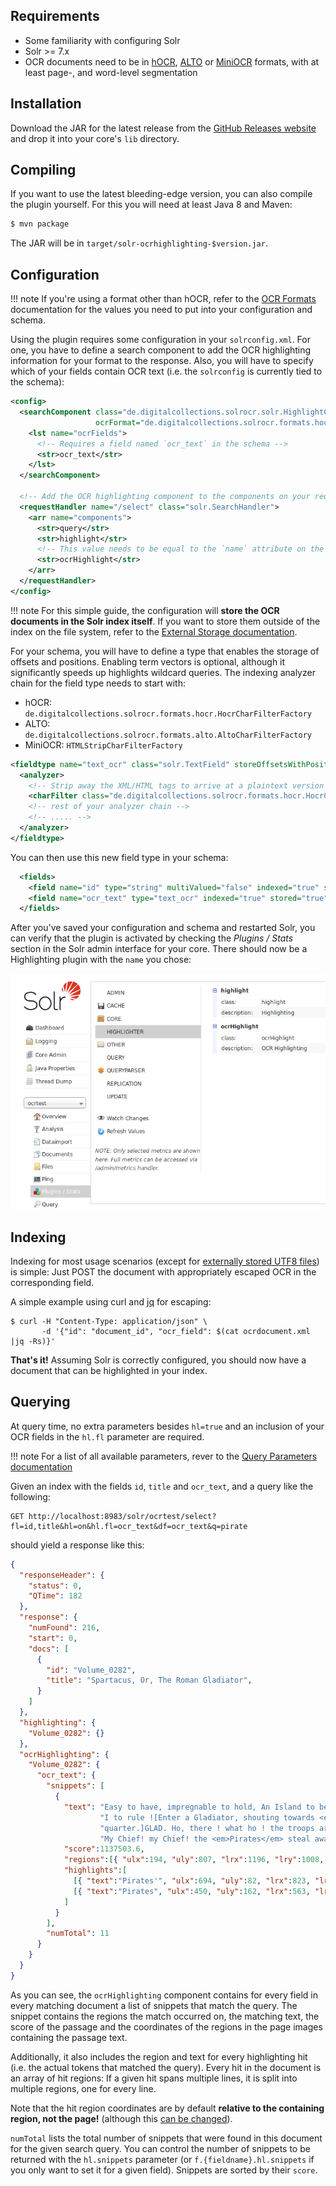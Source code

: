 ## Requirements
- Some familiarity with configuring Solr
- Solr >= 7.x
- OCR documents need to be in [hOCR](formats.md#hocr), [ALTO](formats.md#alto)
  or [MiniOCR](formats.md#miniocr) formats, with at least page-, and word-level
  segmentation

## Installation
Download the JAR for the latest release from the [GitHub Releases
website](https://github.com/dbmdz/solr-ocrhighlighting/releases) and drop it
into your core's `lib` directory.

## Compiling
If you want to use the latest bleeding-edge version, you can also compile the plugin yourself.
For this you will need at least Java 8 and Maven:

```sh
$ mvn package
```

The JAR will be in `target/solr-ocrhighlighting-$version.jar`.

## Configuration

!!! note
    If you're using a format other than hOCR, refer to the [OCR Formats](formats.md)
    documentation for the values you need to put into your configuration and schema.

Using the plugin requires some configuration in your `solrconfig.xml`. For one,
you have to define a search component to add the OCR highlighting information
for your format to the response. Also, you will have to specify which of
your fields contain OCR text (i.e. the `solrconfig` is currently tied to the schema):

```xml
<config>
  <searchComponent class="de.digitalcollections.solrocr.solr.HighlightComponent" name="ocrHighlight"
                   ocrFormat="de.digitalcollections.solrocr.formats.hocr.HocrFormat">
    <lst name="ocrFields">
      <!-- Requires a field named `ocr_text` in the schema -->
      <str>ocr_text</str>
    </lst>
  </searchComponent>

  <!-- Add the OCR highlighting component to the components on your request handler(s) -->
  <requestHandler name="/select" class="solr.SearchHandler">
    <arr name="components">
      <str>query</str>
      <str>highlight</str>
      <!-- This value needs to be equal to the `name` attribute on the searchComponent -->
      <str>ocrHighlight</str> 
    </arr>
  </requestHandler>
</config>
```

!!! note
    For this simple guide, the configuration will **store the OCR documents in
    the Solr index itself**. If you want to store them outside of the index on
    the file system, refer to the [External Storage documentation](external_storage.md).


For your schema, you will have to define a type that enables the storage of
offsets and positions. Enabling term vectors is optional, although it
significantly speeds up highlights wildcard queries. The indexing analyzer chain for
the field type needs to start with:

- hOCR: `de.digitalcollections.solrocr.formats.hocr.HocrCharFilterFactory`
- ALTO: `de.digitalcollections.solrocr.formats.alto.AltoCharFilterFactory`
- MiniOCR: `HTMLStripCharFilterFactory`

```xml
<fieldtype name="text_ocr" class="solr.TextField" storeOffsetsWithPositions="true" termVectors="true">
  <analyzer>
    <!-- Strip away the XML/HTML tags to arrive at a plaintext version of the OCR and do some other clean-up -->
    <charFilter class="de.digitalcollections.solrocr.formats.hocr.HocrCharFilterFactory" />
    <!-- rest of your analyzer chain -->
    <!-- ..... -->
  </analyzer>
</fieldtype>
```

You can then use this new field type in your schema:

```xml
  <fields>
    <field name="id" type="string" multiValued="false" indexed="true" stored="true" required="true"/>
    <field name="ocr_text" type="text_ocr" indexed="true" stored="true" />
  </fields>
```

After you've saved your configuration and schema and restarted Solr, you can
verify that the plugin is activated by checking the *Plugins / Stats* section in the
Solr admin interface for your core. There should now be a Highlighting plugin
with the `name` you chose:

![](img/config-plugin-enabled.png)

## Indexing

Indexing for most usage scenarios (except for [externally stored UTF8
files](external_storage.md#utf8)) is simple: Just POST the document with
appropriately  escaped OCR in the corresponding field.

A simple example using curl and [jq](https://stedolan.github.io/jq/) for escaping:

```
$ curl -H "Content-Type: application/json" \
       -d '{"id": "document_id", "ocr_field": $(cat ocrdocument.xml |jq -Rs)}'
```

**That's it!** Assuming Solr is correctly configured, you should now have a
document that can be highlighted in your index.

## Querying
At query time, no extra parameters besides `hl=true` and an inclusion of your OCR fields in the
`hl.fl` parameter are required.

!!! note
    For a list of all available parameters, rever to the [Query Parameters documentation](queryparams.md)

Given an index with the fields `id`, `title` and `ocr_text`, and a query like the following:
```http
GET http://localhost:8983/solr/ocrtest/select?fl=id,title&hl=on&hl.fl=ocr_text&df=ocr_text&q=pirate
```

should yield a response like this:
```json
{
  "responseHeader": {
    "status": 0,
    "QTime": 182
  },
  "response": {
    "numFound": 216,
    "start": 0,
    "docs": [
      {
        "id": "Volume_0282",
        "title": "Spartacus, Or, The Roman Gladiator",
      }
    ]
  },
  "highlighting": {
    "Volume_0282": {}
  },
  "ocrHighlighting": {
    "Volume_0282": {
      "ocr_text": {
        "snippets": [
          {
            "text": "Easy to have, impregnable to hold, An Island to be rul'd, and "
                    "I to rule ![Enter a Gladiator, shouting towards <em>Pirates</em>' "
                    "quarter.]GLAD. Ho, there ! what ho ! the troops are on the move, "
                    "My Chief! my Chief! the <em>Pirates</em> steal away !",
            "score":1137503.6,
            "regions":[{ "ulx":194, "uly":807, "lrx":1196, "lry":1008, "page":"page_44"}],
            "highlights":[
              [{ "text":"Pirates'", "ulx":694, "uly":82, "lrx":823, "lry":111, "page":"page_44"}],
              [{ "text":"Pirates", "ulx":450, "uly":162, "lrx":563, "lry":190, "page":"page_44"}]
            ]
          }
        ],
        "numTotal": 11
      }
    }
  }
}
```

As you can see, the `ocrHighlighting` component contains for every field in
every matching document a list of snippets that match the query. The snippet
contains the regions the match occurred on, the matching text, the score of
the passage and the coordinates of the regions in the page images containing the
passage text.

Additionally, it also includes the region and text for every highlighting hit
(i.e. the actual tokens that matched the query). Every hit in the document
is an array of hit regions: If a given hit spans multiple lines, it is
split into multiple regions, one for every line.

Note that the hit region coordinates are by default **relative to the containing
region, not the page!** (although this [can be changed](./queryparams.md)).

`numTotal` lists the total number of snippets that were found in this document
for the given search query. You can control the number of snippets to be returned
with the `hl.snippets` parameter (or `f.{fieldname}.hl.snippets` if you only want
to set it for a given field). Snippets are sorted by their `score`.
